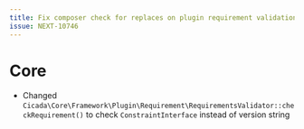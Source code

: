 ```yaml
---
title: Fix composer check for replaces on plugin requirement validation
issue: NEXT-10746
---
```

# Core
*  Changed `Cicada\Core\Framework\Plugin\Requirement\RequirementsValidator::checkRequirement()` to check `ConstraintInterface` instead of version string
